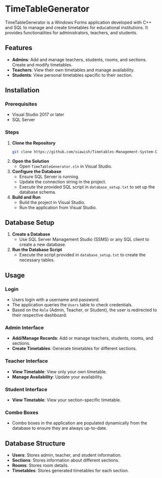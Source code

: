# TimeTableGenerator

TimeTableGenerator is a Windows Forms application developed with C++ and SQL to manage and create timetables for educational institutions. It provides functionalities for administrators, teachers, and students.

## Features

- **Admins**: Add and manage teachers, students, rooms, and sections. Create and modify timetables.
- **Teachers**: View their own timetables and manage availability.
- **Students**: View personal timetables specific to their section.

## Installation

### Prerequisites
- Visual Studio 2017 or later
- SQL Server

### Steps
1. **Clone the Repository**
    ```sh
    git clone https://github.com/siawish/Timetables-Management-System-CPP
    ```
2. **Open the Solution**
    - Open `TimeTableGenerator.sln` in Visual Studio.
3. **Configure the Database**
    - Ensure SQL Server is running.
    - Update the connection string in the project.
    - Execute the provided SQL script in `database_setup.txt` to set up the database schema.
4. **Build and Run**
    - Build the project in Visual Studio.
    - Run the application from Visual Studio.

## Database Setup

1. **Create a Database**
    - Use SQL Server Management Studio (SSMS) or any SQL client to create a new database.
2. **Run the Database Script**
    - Execute the script provided in `database_setup.txt` to create the necessary tables.

## Usage

### Login
- Users login with a username and password.
- The application queries the `Users` table to check credentials.
- Based on the `Role` (Admin, Teacher, or Student), the user is redirected to their respective dashboard.

### Admin Interface
- **Add/Manage Records**: Add or manage teachers, students, rooms, and sections.
- **Create Timetables**: Generate timetables for different sections.

### Teacher Interface
- **View Timetable**: View only your own timetable.
- **Manage Availability**: Update your availability.

### Student Interface
- **View Timetable**: View your section-specific timetable.

### Combo Boxes
- Combo boxes in the application are populated dynamically from the database to ensure they are always up-to-date.

## Database Structure

- **Users**: Stores admin, teacher, and student information.
- **Sections**: Stores information about different sections.
- **Rooms**: Stores room details.
- **Timetables**: Stores generated timetables for each section.



